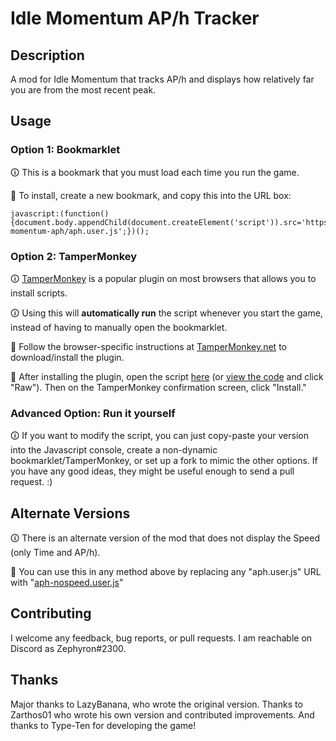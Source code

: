 # Idle Momentum AP/h Tracker
## Description
A mod for Idle Momentum that tracks AP/h and displays how relatively far you are from the most recent peak.
## Usage
### Option 1: Bookmarklet
🛈 This is a bookmark that you must load each time you run the game.

🔨 To install, create a new bookmark, and copy this into the URL box:
```
javascript:(function(){document.body.appendChild(document.createElement('script')).src='https://zephyron1237.github.io/idle-momentum-aph/aph.user.js';})();
```

### Option 2: TamperMonkey
🛈 [TamperMonkey](https://www.tampermonkey.net/) is a popular plugin on most browsers that allows you to install scripts.

🛈 Using this will **automatically run** the script whenever you start the game, instead of having to manually open the bookmarklet.

🔨 Follow the browser-specific instructions at [TamperMonkey.net](https://www.tampermonkey.net/) to download/install the plugin.

🔨 After installing the plugin, open the script [here](https://github.com/zephyron1237/idle-momentum-aph/raw/master/aph.user.js) (or [view the code](https://github.com/zephyron1237/idle-momentum-aph/blob/master/aph.user.js) and click "Raw").  Then on the TamperMonkey confirmation screen, click "Install."

### Advanced Option: Run it yourself
🛈 If you want to modify the script, you can just copy-paste your version into the Javascript console, create a non-dynamic bookmarklet/TamperMonkey, or set up a fork to mimic the other options.  If you have any good ideas, they might be useful enough to send a pull request. :)

## Alternate Versions
🛈 There is an alternate version of the mod that does not display the Speed (only Time and AP/h).

🔨 You can use this in any method above by replacing any "aph.user.js" URL with "[aph-nospeed.user.js](https://zephyron1237.github.io/idle-momentum-aph/aph-nospeed.user.js)"

## Contributing
I welcome any feedback, bug reports, or pull requests.  I am reachable on Discord as Zephyron#2300.

## Thanks
Major thanks to LazyBanana, who wrote the original version.  Thanks to Zarthos01 who wrote his own version and contributed improvements.  And thanks to Type-Ten for developing the game!